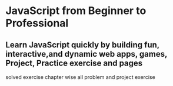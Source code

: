 # JavaScript from Beginner to Professional
## Learn JavaScript quickly by building fun, interactive,and dynamic web apps, games, Project, Practice exercise and pages
solved exercise chapter wise all problem and project exercise


